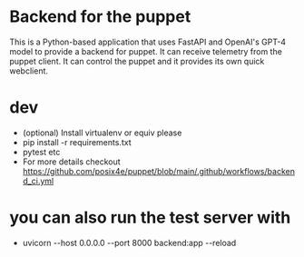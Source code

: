 # Backend for the puppet

This is a Python-based application that uses FastAPI and OpenAI's GPT-4 model to provide a backend for puppet. It can receive telemetry from the puppet client. It can control the puppet and it provides its own quick webclient.

# dev
- (optional) Install virtualenv or equiv please
- pip install -r requirements.txt
- pytest etc
- For more details checkout https://github.com/posix4e/puppet/blob/main/.github/workflows/backend_ci.yml

# you can also run the test server with
- uvicorn --host 0.0.0.0 --port 8000 backend:app --reload


